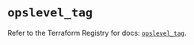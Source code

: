 # `opslevel_tag`

Refer to the Terraform Registry for docs: [`opslevel_tag`](https://registry.terraform.io/providers/opslevel/opslevel/1.6.3/docs/resources/tag).
